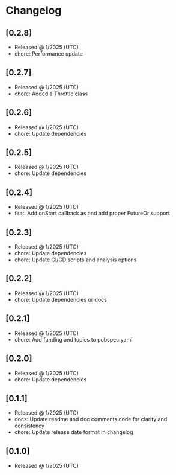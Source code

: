 # Changelog

## [0.2.8]

- Released @ 1/2025 (UTC)
- chore: Performance update

## [0.2.7]

- Released @ 1/2025 (UTC)
- chore: Added a Throttle class

## [0.2.6]

- Released @ 1/2025 (UTC)
- chore: Update dependencies

## [0.2.5]

- Released @ 1/2025 (UTC)
- chore: Update dependencies

## [0.2.4]

- Released @ 1/2025 (UTC)
- feat: Add onStart callback as and add proper FutureOr support

## [0.2.3]

- Released @ 1/2025 (UTC)
- chore: Update dependencies
- chore: Update CI/CD scripts and  analysis options

## [0.2.2]

- Released @ 1/2025 (UTC)
- chore: Update dependencies or docs

## [0.2.1]

- Released @ 1/2025 (UTC)
- chore: Add funding and topics to pubspec.yaml

## [0.2.0]

- Released @ 1/2025 (UTC)
- chore: Update dependencies

## [0.1.1]

- Released @ 1/2025 (UTC)
- docs: Update readme and doc comments code for clarity and consistency
- chore: Update release date format in changelog

## [0.1.0]

- Released @ 1/2025 (UTC)

